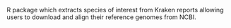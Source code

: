 R package which extracts species of interest from Kraken reports allowing users to download and align their reference genomes from NCBI.
